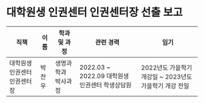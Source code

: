 대학원생 인권센터 인권센터장 선출 보고
===

| 직책 | 이름 | 학과 및 과정 | 관련 경력 | 임기 |
|---|---|---|---|---|
| 대학원생 인권센터 인권센터장 | 박찬우 | 생명과학과 박사과정 | 2022.03 \~ 2022.09 대학원생 인권센터 학생상담원 | 2022년도 가을학기 개강일 \~ 2023년도 가을학기 개강 전일 |
